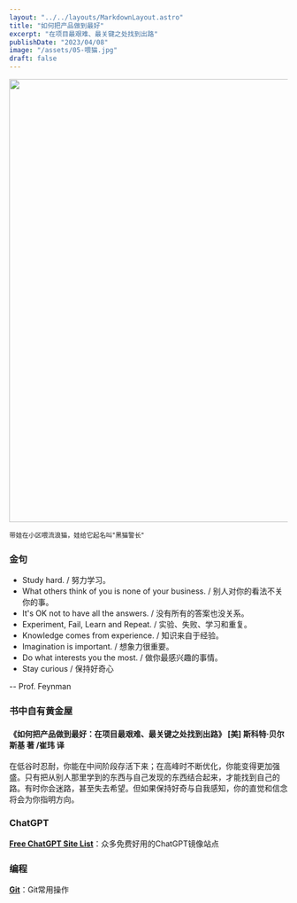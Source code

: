 ```yaml
---
layout: "../../layouts/MarkdownLayout.astro"
title: "如何把产品做到最好"
excerpt: "在项目最艰难、最关键之处找到出路"
publishDate: "2023/04/08"
image: "/assets/05-喂猫.jpg"
draft: false
---
```


<img src="/assets/05-喂猫.jpg" loading="lazy" width=800/>

<small>带娃在小区喂流浪猫，娃给它起名叫"黑猫警长"</small>

### 金句

- Study hard. / 努力学习。
- What others think of you is none of your business. / 别人对你的看法不关你的事。
- It's OK not to have all the answers. / 没有所有的答案也没关系。
- Experiment, Fail, Learn and Repeat. / 实验、失败、学习和重复。
- Knowledge comes from experience. / 知识来自于经验。
- Imagination is important. / 想象力很重要。
- Do what interests you the most. / 做你最感兴趣的事情。
- Stay curious / 保持好奇心

-- Prof. Feynman

### 书中自有黄金屋

#### 《如何把产品做到最好：在项目最艰难、最关键之处找到出路》 [美] 斯科特·贝尔斯基 著 /崔玮 译 

在低谷时忍耐，你能在中间阶段存活下来；在高峰时不断优化，你能变得更加强盛。只有把从别人那里学到的东西与自己发现的东西结合起来，才能找到自己的路。有时你会迷路，甚至失去希望。但如果保持好奇与自我感知，你的直觉和信念将会为你指明方向。


### ChatGPT

**[Free ChatGPT Site List](https://github.com/xx025/carrot)**：众多免费好用的ChatGPT镜像站点


### 编程

**[Git](https://github.com/bwmspring/git-tips)**：Git常用操作
